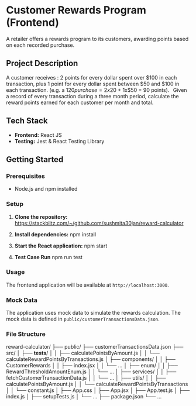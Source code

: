 # Customer Rewards Program (Frontend)

A retailer offers a rewards program to its customers, awarding points based on each recorded purchase.  

## Project Description

A customer receives : 2 points for every dollar spent over $100 in each transaction, plus 1 point for every dollar spent between $50 and $100 in each transaction. 
(e.g. a $120 purchase = 2x$20 + 1x$50 = 90 points). 
  
Given a record of every transaction during a three month period, calculate the reward points earned for each customer per month and total. 


## Tech Stack

- **Frontend:** React JS
- **Testing:** Jest & React Testing Library

## Getting Started

### Prerequisites

- Node.js and npm installed

### Setup

1. **Clone the repository:**    
https://stackblitz.com/~/github.com/sushmita30jan/reward-calculator

2. **Install dependencies:**
   npm install

3. **Start the React application:**
   npm start

4. **Test Case Run**
    npm run test

### Usage

The frontend application will be available at `http://localhost:3000`.

### Mock Data

The application uses mock data to simulate the rewards calculation. The mock data is defined in `public/customerTransactionsData.json`.

### File Structure

reward-calculator/
├── public/
    ├── customerTransactionsData.json
├── src/
│   ├── __tests__/
│   │   ├── calculatePointsByAmount.js
│   │   └── calculateRewardPointsByTransactions.js
│   ├── components/
│   │   ├── CustomerRewards
│   │       ├── index.jsx
│   │   └── ...
│   ├── enum/
│   │   ├── RewardThresholdAmountEnum.js
│   │   └── ...
│   ├── services/
│   │   ├── fetchCustomerTransactionData.js
│   │   └── ...
│   ├── utils/
│   │   ├── calculatePointsByAmount.js
│   │   └── calculateRewardPointsByTransactions
│   │   └── constant.js
│   ├── App.css
│   ├── App.jsx
│   ├── App.test.js
│   ├── index.js
│   ├── setupTests.js
│   └── ...
├── package.json
└── ...
```